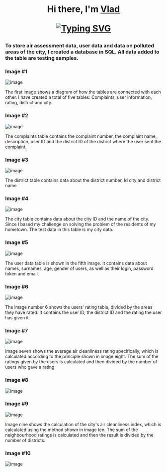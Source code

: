 <h1 align="center">Hi there, I'm <a href="" target="_blank">Vlad</a>

[![Typing SVG](https://readme-typing-svg.herokuapp.com?color=%2336BCF7&lines=CODE+Challenge)](https://git.io/typing-svg)

### To store air assessment data, user data and data on polluted areas of the city, I created a database in SQL. All data added to the table are testing samples.
### Image #1
![image](https://user-images.githubusercontent.com/87894035/228008977-bfb617c4-1ab4-4c0a-be9f-f0c17dadd123.png)
                                              
The first image shows a diagram of how the tables are connected with each other. I have created a total of five tables: Complaints, user information, rating, district and city.

### Image #2
![image](https://user-images.githubusercontent.com/87894035/228015307-7b42b11a-3878-4de7-92ea-90e7578f07ee.png)

The complaints table contains the complaint number, the complaint name, description, user ID and the district ID of the district where the user sent the complaint.

### Image #3
![image](https://user-images.githubusercontent.com/87894035/228016473-fd687aeb-a803-4215-918b-7c4e4217b512.png)

The district table contains data about the district number, Id city and district name

### Image #4
![image](https://user-images.githubusercontent.com/87894035/228018858-5a2f545e-8a36-46d6-a00f-76bf9626cdbd.png)

The city table contains data about the city ID and the name of the city. Since I based my challenge on solving the problem of the residents of my hometown. The test data in this table is my city data.

### Image #5
![image](https://user-images.githubusercontent.com/87894035/228018487-8f298cd0-1bae-44b1-8d70-4b189a7a5400.png)

The user data table is shown in the fifth image. It contains data about names, surnames, age, gender of users, as well as their login, password token and email.

### Image #6
![image](https://user-images.githubusercontent.com/87894035/228018895-d225ce50-8700-412b-97c0-81e922d91901.png)

The image number 6 shows the users' rating table, divided by the areas they have rated. It contains the user ID, the district ID and the rating the user has given it.

### Image #7
![image](https://user-images.githubusercontent.com/87894035/228020095-3d8a4617-097c-4578-8141-887e46d14075.png)
 
Image seven shows the average air cleanliness rating specifically, which is calculated according to the principle shown in image eight. The sum of the ratings given by the users is calculated and then divided by the number of users who gave a rating.   

### Image #8
![image](https://user-images.githubusercontent.com/87894035/228034348-b2871236-5677-457e-87ab-2c5024344e71.png)



### Image #9
![image](https://user-images.githubusercontent.com/87894035/228020153-32d6f7cf-7eca-4190-9d59-072da6eecbd8.png)

Image nine shows the calculation of the city's air cleanliness index, which is calculated using the method shown in image ten. The sum of the neighbourhood ratings is calculated and then the result is divided by the number of districts.

### Image #10
![image](https://user-images.githubusercontent.com/87894035/228037356-7489ceba-aa5e-48fd-8b3c-b1e822e9c9f8.png)


